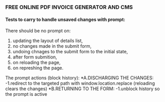 

### FREE ONLINE PDF INVOICE GENERATOR AND CMS


#### Tests to carry to handle unsaved changes with prompt:

There should be no prompt on:
1. updating the layout of details list,
2. no changes made in the submit form,
3. undoing chnages to the submit form to the initial state,
4. after form submition,
5. on reloading the page,
6. on represhing the page.

The prompt actions (block history):
*A.DISCHARGING THE CHANGES:
-1.redirect to the targeted path with window.location.replace (reloading clears the changes)
*B.RETURNING TO THE FORM:
-1.unblock history so the prompt is active

